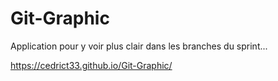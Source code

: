 # Git-Graphic
Application pour y voir plus clair dans les branches du sprint...

https://cedrict33.github.io/Git-Graphic/
